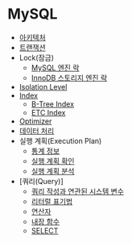 # MySQL

- [아키텍처](./document/architecture.md)
- [트랜잭션](./document/transaction.md)
- Lock(잠금)
    - [MySQL 엔진 락](./document/mysql_lock.md)
    - [InnoDB 스토리지 엔진 락](./document/innodb_lock.md)
- [Isolation Level](./document/isolation_level.md)
- [Index](./document/index.md)
    - [B-Tree Index](./document/btree_index.md)
    - [ETC Index](./document/etc_index.md)
- [Optimizer](./document/optimizer.md)
- [데이터 처리](./document/data_processing.md)
- 실행 계획(Execution Plan)
    - [통계 정보](./document/statistics.md)
    - [실행 계획 확인](./document/check_execution_plan.md)
    - [실행 계획 분석](./document/analyze_execution_plan.md)
- [쿼리(Query)]
    - [쿼리 작성과 연관된 시스템 변수](./document/query_system_variable.md)
    - [리터럴 표기법](./document/literal_notation.md)
    - [연산자](./document/operator.md)
    - [내장 함수](./document/built_in_function.md)
    - [SELECT](./document/select.md)